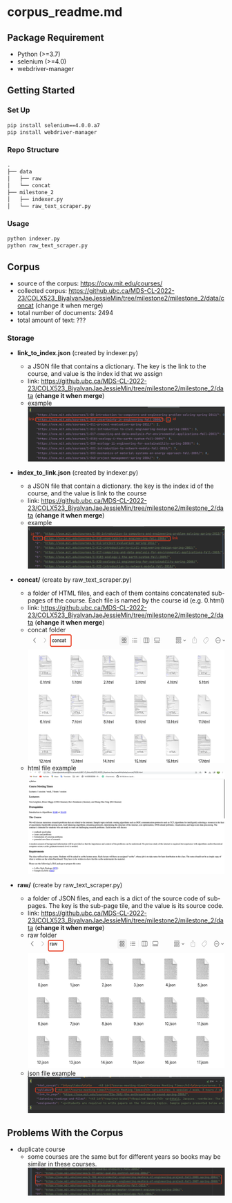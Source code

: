 # corpus_readme.md

## Package Requirement
- Python (>=3.7)
- selenium (>=4.0)
- webdriver-manager

## Getting Started
### Set Up
```
pip install selenium==4.0.0.a7
pip install webdriver-manager
```
### Repo Structure
```
.
├── data
│   ├── raw     
│   └── concat
├── milestone_2
│   ├── indexer.py     
│   └── raw_text_scraper.py
```
### Usage
```
python indexer.py
python raw_text_scraper.py
```
## Corpus

- source of the corpus: https://ocw.mit.edu/courses/
- collected corpus: https://github.ubc.ca/MDS-CL-2022-23/COLX523_BiyaIvanJaeJessieMin/tree/milestone2/milestone_2/data/concat (change it when merge)
- total number of documents: 2494
- total amount of text: ???

### Storage
- **link_to_index.json** (created by indexer.py)
  - a JSON file that contains a dictionary. The key is the link to the course, and value is the index id that we assign
  - link: https://github.ubc.ca/MDS-CL-2022-23/COLX523_BiyaIvanJaeJessieMin/tree/milestone2/milestone_2/data (**change it when merge**)
  - example
  ![My Image](./screenshot/link_to_index.png)

- **index_to_link.json** (created by indexer.py)
  - a JSON file that contain a dictionary. the key is the index id of the course, and the value is link to the course
  - link: https://github.ubc.ca/MDS-CL-2022-23/COLX523_BiyaIvanJaeJessieMin/tree/milestone2/milestone_2/data (**change it when merge**)
  - example
  ![My Image](./screenshot/index_to_link.png)
  

- **concat/** (create by raw_text_scraper.py)
  - a folder of HTML files, and each of them contains concatenated sub-pages of the course. Each file is named by the course id (e.g. 0.html)
  - link: https://github.ubc.ca/MDS-CL-2022-23/COLX523_BiyaIvanJaeJessieMin/tree/milestone2/milestone_2/data (**change it when merge**)
  - concat folder <br />
  <img src="./screenshot/concat.png" width="500" height="300" /><br />
  - html file example
  ![My Image](./screenshot/concat_json.png)


- **raw/** (create by raw_text_scraper.py)
  - a folder of JSON files, and each is a dict of the source code of sub-pages. The key is the sub-page tile, and the value is its source code.
  - link: https://github.ubc.ca/MDS-CL-2022-23/COLX523_BiyaIvanJaeJessieMin/tree/milestone2/milestone_2/data (**change it when merge**)
  - raw folder <br />
  <img src="./screenshot/raw.png" width="500" height="300" /> <br />
  - json file example
  ![My Image](./screenshot/raw_json.png)


## Problems With the Corpus
- duplicate course
    - some courses are the same but for different years so books may be similar in these courses.
    ![My Image](./screenshot/problem_duplicate.png)
 


